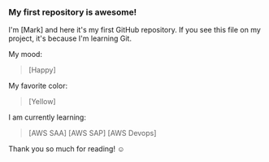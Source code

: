 ### My first repository is awesome!

I'm [Mark] and here it's my first GitHub repository.
If you see this file on my project, it's because I'm learning Git.

My mood:

> [Happy]

My favorite color:

> [Yellow]

I am currently learning:

> [AWS SAA]
> [AWS SAP]
> [AWS Devops]

Thank you so much for reading! ☺
